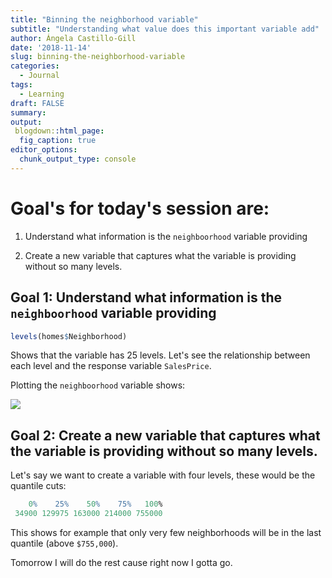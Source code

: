 ```yaml
---
title: "Binning the neighborhood variable"
subtitle: "Understanding what value does this important variable add"
author: Ángela Castillo-Gill
date: '2018-11-14'
slug: binning-the-neighborhood-variable
categories:
  - Journal
tags: 
  - Learning
draft: FALSE
summary: 
output:
 blogdown::html_page:
  fig_caption: true
editor_options: 
  chunk_output_type: console
---
```


# Goal's for today's session are:

1. Understand what information is the `neighboorhood` variable providing

2. Create a new variable that captures what the variable is providing without so many levels. 

## Goal 1: Understand what information is the `neighboorhood` variable providing



```r
levels(homes$Neighborhood)
```

Shows that the variable has 25 levels. Let's see the relationship between each level and the response variable `SalesPrice`.

Plotting the `neighboorhood` variable shows: 

![](/note/Wed-14-11-2018_files/neigh_salesprice.png)

## Goal 2: Create a new variable that captures what the variable is providing without so many levels. 

Let's say we want to create a variable with four levels, these would be the quantile cuts:


```r
    0%    25%    50%    75%   100% 
 34900 129975 163000 214000 755000 
```

 
This shows for example that only very few neighborhoods will be in the last quantile (above `$755,000`).

Tomorrow I will do the rest cause right now I gotta go. 
